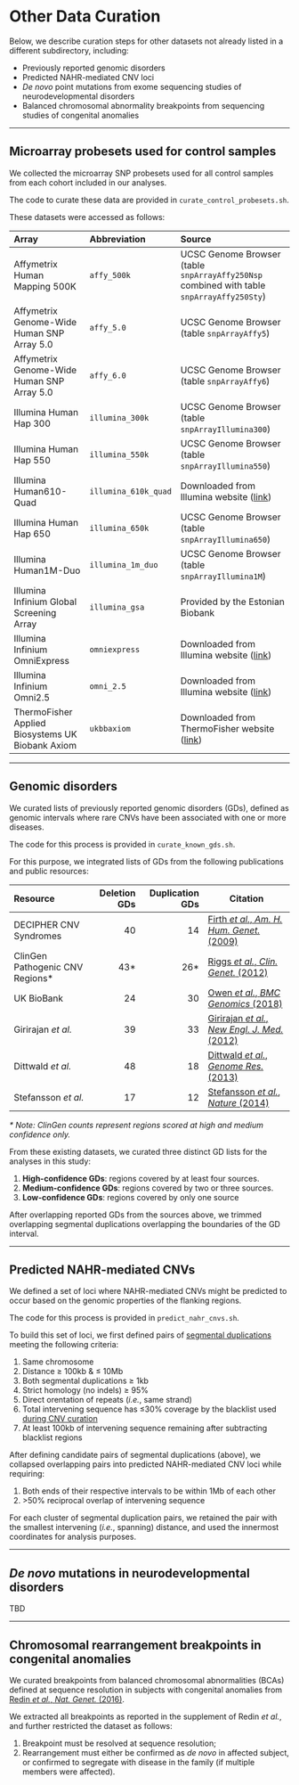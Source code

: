# Other Data Curation  

Below, we describe curation steps for other datasets not already listed in a different subdirectory, including:  

* Previously reported genomic disorders  
* Predicted NAHR-mediated CNV loci  
* _De novo_ point mutations from exome sequencing studies of neurodevelopmental disorders
* Balanced chromosomal abnormality breakpoints from sequencing studies of congenital anomalies


---   

## Microarray probesets used for control samples  

We collected the microarray SNP probesets used for all control samples from each cohort included in our analyses.  

The code to curate these data are provided in `curate_control_probesets.sh`.  

These datasets were accessed as follows:  

| Array | Abbreviation | Source |  
| :--- | :--- | :--- |  
| Affymetrix Human Mapping 500K | `affy_500k` | UCSC Genome Browser (table `snpArrayAffy250Nsp` combined with table `snpArrayAffy250Sty`) |  
| Affymetrix Genome-Wide Human SNP Array 5.0 | `affy_5.0` | UCSC Genome Browser (table `snpArrayAffy5`) |  
| Affymetrix Genome-Wide Human SNP Array 5.0 | `affy_6.0` | UCSC Genome Browser (table `snpArrayAffy6`) |  
| Illumina Human Hap 300 | `illumina_300k` | UCSC Genome Browser (table `snpArrayIllumina300`) |  
| Illumina Human Hap 550 | `illumina_550k` | UCSC Genome Browser (table `snpArrayIllumina550`) |  
| Illumina Human610-Quad | `illumina_610k_quad` | Downloaded from Illumina website ([link](https://support.illumina.com/content/dam/illumina-support/documents/downloads/productfiles/human610/human610-quadv1_h.zip)) |  
| Illumina Human Hap 650 | `illumina_650k` | UCSC Genome Browser (table `snpArrayIllumina650`) |  
| Illumina Human1M-Duo | `illumina_1m_duo` | UCSC Genome Browser (table `snpArrayIllumina1M`) |  
| Illumina Infinium Global Screening Array | `illumina_gsa` | Provided by the Estonian Biobank |  
| Illumina Infinium OmniExpress | `omniexpress` | Downloaded from Illumina website ([link](https://support.illumina.com/content/dam/illumina-support/documents/downloads/productfiles/humanomniexpress-24/v1-3/infinium-omniexpress-24-v1-3-a1-bed.zip)) |  
| Illumina Infinium Omni2.5 | `omni_2.5` | Downloaded from Illumina website ([link](https://support.illumina.com/content/dam/illumina-support/documents/downloads/productfiles/humanomni25/v1-5/infinium-omni2-5-8v1-5-a1-bed.zip)) |  
| ThermoFisher Applied Biosystems UK Biobank Axiom | `ukbbaxiom` | Downloaded from ThermoFisher website ([link](https://www.thermofisher.com/order/catalog/product/902502?us&en#/902502?us&en)) |  

---  

## Genomic disorders  

We curated lists of previously reported genomic disorders (GDs), defined as genomic intervals where rare CNVs have been associated with one or more diseases.  

The code for this process is provided in `curate_known_gds.sh`.  

For this purpose, we integrated lists of GDs from the following publications and public resources:  

| Resource | Deletion GDs | Duplication GDs | Citation |  
| :--- | ---: | ---: | --- |  
| DECIPHER CNV Syndromes | 40 | 14 | [Firth _et al._, _Am. H. Hum. Genet._ (2009)](http://dx.doi.org/10.1016/j.ajhg.2009.03.010) |  
| ClinGen Pathogenic CNV Regions\* | 43\* | 26\*  | [Riggs _et al._, _Clin. Genet._ (2012)](https://www.ncbi.nlm.nih.gov/pubmed/22097934) |  
| UK BioBank | 24 | 30 | [Owen _et al._, _BMC Genomics_ (2018)](https://www.ncbi.nlm.nih.gov/pmc/articles/PMC6278042/) |  
| Girirajan _et al._ | 39 | 33 | [Girirajan _et al._, _New Engl. J. Med._ (2012)](https://www.nejm.org/doi/full/10.1056/NEJMoa1200395) |  
| Dittwald _et al._ | 48 | 18 | [Dittwald _et al._, _Genome Res._ (2013)](https://www.ncbi.nlm.nih.gov/pubmed/23657883) |  
| Stefansson _et al._ | 17 | 12 | [Stefansson _et al._, _Nature_ (2014)](https://pubmed.ncbi.nlm.nih.gov/24352232/) |  

_\* Note: ClinGen counts represent regions scored at high and medium confidence only._  

From these existing datasets, we curated three distinct GD lists for the analyses in this study:  

1. **High-confidence GDs**: regions covered by at least four sources.  
2. **Medium-confidence GDs**: regions covered by two or three sources.  
3. **Low-confidence GDs**: regions covered by only one source  

After overlapping reported GDs from the sources above, we trimmed overlapping segmental duplications overlapping the boundaries of the GD interval.  

---  

## Predicted NAHR-mediated CNVs  

We defined a set of loci where NAHR-mediated CNVs might be predicted to occur based on the genomic properties of the flanking regions.  

The code for this process is provided in `predict_nahr_cnvs.sh`.  

To build this set of loci, we first defined pairs of [segmental duplications](https://genome.ucsc.edu/cgi-bin/hgTables) meeting the following criteria:  
1. Same chromosome
2. Distance ≥ 100kb & ≤ 10Mb
3. Both segmental duplications ≥ 1kb
4. Strict homology (no indels) ≥ 95%
5. Direct orentation of repeats (_i.e._, same strand)
6. Total intervening sequence has ≤30% coverage by the blacklist used [during CNV curation](https://github.com/talkowski-lab/rCNV2/tree/master/data_curation/CNV#curation-steps-rare-cnvs)  
7. At least 100kb of intervening sequence remaining after subtracting blacklist regions

After defining candidate pairs of segmental duplications (above), we collapsed overlapping pairs into predicted NAHR-mediated CNV loci while requiring:
1. Both ends of their respective intervals to be within 1Mb of each other  
2. \>50% reciprocal overlap of intervening sequence  

For each cluster of segmental duplication pairs, we retained the pair with the smallest intervening (_i.e._, spanning) distance, and used the innermost coordinates for analysis purposes.  


---  

## _De novo_ mutations in neurodevelopmental disorders  

TBD

---  

## Chromosomal rearrangement breakpoints in congenital anomalies  

We curated breakpoints from balanced chromosomal abnormalities (BCAs) defined at sequence resolution in subjects with congenital anomalies from [Redin _et al._, _Nat. Genet._ (2016)](https://www.nature.com/articles/ng.3720).  

We extracted all breakpoints as reported in the supplement of Redin _et al._, and further restricted the dataset as follows:  
1. Breakpoint must be resolved at sequence resolution; 
2. Rearrangement must either be confirmed as _de novo_ in affected subject, or confirmed to segregate with disease in the family (if multiple members were affected).  
